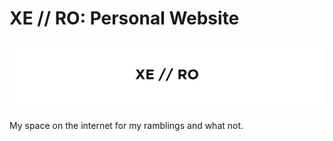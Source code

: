 # XE // RO: Personal Website

<img src="./repo/banner.svg" alt="Banner" />

My space on the internet for my ramblings and what not.
